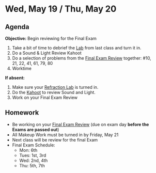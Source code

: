 Wed, May 19 / Thu, May 20
==================  
  
Agenda  
---------  
**Objective:** Begin reviewing for the Final Exam
 
 1. Take a bit of time to debrief the [Lab][lab] from last class and turn it in.
 2. Do a Sound & Light Review Kahoot
 3. Do a selection of problems from the [Final Exam Review][rev] together: #10, 21, 22, 41, 61, 79, 80
 4. Worktime
  
**If absent:** 

1. Make sure your [Refraction Lab][lab] is turned in.
2. Do the [Kahoot][kahoot] to review Sound and Light.
3. Work on your Final Exam Review
  
Homework   
-------------  
- Be working on your [Final Exam Review][rev] (due on exam day **before the Exams are passed out**)
- All Makeup Work must be turned in by Friday, May 21
- Next class will be review for the final Exam
- Final Exam Schedule:
	- Mon: 6th
	- Tues: 1st, 3rd
	- Wed: 2nd, 4th
	- Thu: 5th, 7th

[rev]: https://avon.schoology.com/course/2624603689/materials?f=450604587
[read]: https://avon.schoology.com/course/2624603689/materials/gp/4962372229
[lab]: https://avon.schoology.com/assignment/4962614629/
[kahoot]: https://kahoot.it/challenge/07669193?challenge-id=82ea98e6-c948-415e-aaff-cb19e2b6925d_1621271365217
<!--stackedit_data:
eyJoaXN0b3J5IjpbMTgwNTA5MTc0OCwxNzk1MDk0ODg3LC0xOD
E4NjYyMjcxLC0xMDY1MzMzNTIwLC03MjAyMDEwNDQsODg0NzMy
NDAsMzUyMzAyMDk0LDQzNTUyMTE0NiwxNDMzMDY3MDY5LC0xND
UxNDE2MjEwLC02MjczODg5ODEsLTE1MDk5MjgxNTYsNjEwOTk0
ODcsMTU0ODQ0Njg0NywxOTY5MjU4MTAsLTEzMTQ3NzY3MDEsMT
E5Mjc1MDE5NCw4MzM0OTU1NSwtMzc5NzcxMjAxLDI0ODc3ODU3
N119
-->